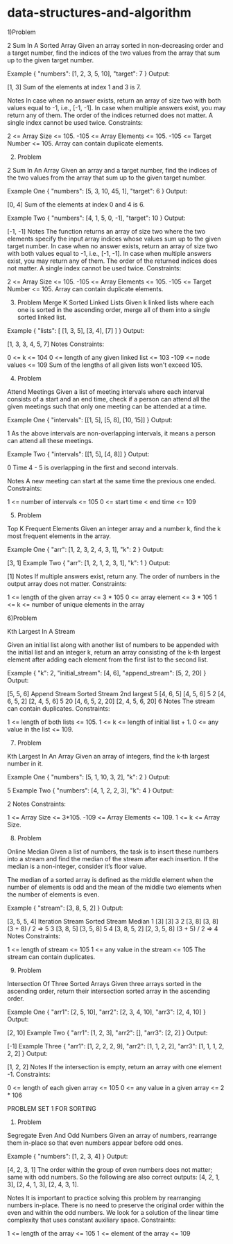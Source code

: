 # data-structures-and-algorithm

1)Problem 

2 Sum In A Sorted Array
Given an array sorted in non-decreasing order and a target number, find the indices of the two values from the array that sum up to the given target number.

Example
{
"numbers": [1, 2, 3, 5, 10],
"target": 7
}
Output:

[1, 3]
Sum of the elements at index 1 and 3 is 7.

Notes
In case when no answer exists, return an array of size two with both values equal to -1, i.e., [-1, -1].
In case when multiple answers exist, you may return any of them.
The order of the indices returned does not matter.
A single index cannot be used twice.
Constraints:

2 <= Array Size <= 105.
-105 <= Array Elements <= 105.
-105 <= Target Number <= 105.
Array can contain duplicate elements.


2) Problem

2 Sum In An Array
Given an array and a target number, find the indices of the two values from the array that sum up to the given target number.

Example One
{
"numbers": [5, 3, 10, 45, 1],
"target": 6
}
Output:

[0, 4]
Sum of the elements at index 0 and 4 is 6.

Example Two
{
"numbers": [4, 1, 5, 0, -1],
"target": 10
}
Output:

[-1, -1]
Notes
The function returns an array of size two where the two elements specify the input array indices whose values sum up to the given target number.
In case when no answer exists, return an array of size two with both values equal to -1, i.e., [-1, -1].
In case when multiple answers exist, you may return any of them.
The order of the returned indices does not matter.
A single index cannot be used twice.
Constraints:

2 <= Array Size <= 105.
-105 <= Array Elements <= 105.
-105 <= Target Number <= 105.
Array can contain duplicate elements.






3) Problem
   Merge K Sorted Linked Lists
   Given k linked lists where each one is sorted in the ascending order, merge all of them into a single sorted linked list.

Example
{
"lists": [
[1, 3, 5],
[3, 4],
[7]
]
}
Output:

[1, 3, 3, 4, 5, 7]
Notes
Constraints:

0 <= k <= 104
0 <= length of any given linked list <= 103
-109 <= node values <= 109
Sum of the lengths of all given lists won't exceed 105.




4) Problem

Attend Meetings
Given a list of meeting intervals where each interval consists of a start and an end time, check if a person can attend all the given meetings such that only one meeting can be attended at a time.

Example One
{
"intervals": [[1, 5], [5, 8], [10, 15]]
}
Output:

1
As the above intervals are non-overlapping intervals, it means a person can attend all these meetings.

Example Two
{
"intervals": [[1, 5], [4, 8]]
}
Output:

0
Time 4 - 5 is overlapping in the first and second intervals.

Notes
A new meeting can start at the same time the previous one ended.
Constraints:

1 <= number of intervals <= 105
0 <= start time < end time <= 109



5) Problem

Top K Frequent Elements
Given an integer array and a number k, find the k most frequent elements in the array.

Example One
{
"arr": [1, 2, 3, 2, 4, 3, 1],
"k": 2
}
Output:

[3, 1]
Example Two
{
"arr": [1, 2, 1, 2, 3, 1],
"k": 1
}
Output:

[1]
Notes
If multiple answers exist, return any.
The order of numbers in the output array does not matter.
Constraints:

1 <= length of the given array <= 3 * 105
0 <= array element <= 3 * 105
1 <= k <= number of unique elements in the array





6)Problem

Kth Largest In A Stream

Given an initial list along with another list of numbers to be appended with the initial list and an integer k, return an array consisting of the k-th largest element after adding each element from the first list to the second list.

Example
{
"k": 2,
"initial_stream": [4, 6],
"append_stream": [5, 2, 20]
}
Output:

[5, 5, 6]
Append	Stream	Sorted Stream	2nd largest
5	[4, 6, 5]	[4, 5, 6]	5
2	[4, 6, 5, 2]	[2, 4, 5, 6]	5
20	[4, 6, 5, 2, 20]	[2, 4, 5, 6, 20]	6
Notes
The stream can contain duplicates.
Constraints:

1 <= length of both lists <= 105.
1 <= k <= length of initial list + 1.
0 <= any value in the list <= 109.



7) Problem

Kth Largest In An Array
Given an array of integers, find the k-th largest number in it.

Example One
{
"numbers": [5, 1, 10, 3, 2],
"k": 2
}
Output:

5
Example Two
{
"numbers": [4, 1, 2, 2, 3],
"k": 4
}
Output:

2
Notes
Constraints:

1 <= Array Size <= 3*105.
-109 <= Array Elements <= 109.
1 <= k <= Array Size.



8) Problem


Online Median
Given a list of numbers, the task is to insert these numbers into a stream and find the median of the stream after each insertion. If the median is a non-integer, consider it’s floor value.

The median of a sorted array is defined as the middle element when the number of elements is odd and the mean of the middle two elements when the number of elements is even.

Example
{
"stream": [3, 8, 5, 2]
}
Output:

[3, 5, 5, 4]
Iteration	Stream	Sorted Stream	Median
1	[3]	[3]	3
2	[3, 8]	[3, 8]	(3 + 8) / 2 => 5
3	[3, 8, 5]	[3, 5, 8]	5
4	[3, 8, 5, 2]	[2, 3, 5, 8]	(3 + 5) / 2 => 4
Notes
Constraints:

1 <= length of stream <= 105
1 <= any value in the stream <= 105
The stream can contain duplicates.





9) Problem

Intersection Of Three Sorted Arrays
Given three arrays sorted in the ascending order, return their intersection sorted array in the ascending order.

Example One
{
"arr1": [2, 5, 10],
"arr2": [2, 3, 4, 10],
"arr3": [2, 4, 10]
}
Output:

[2, 10]
Example Two
{
"arr1": [1, 2, 3],
"arr2": [],
"arr3": [2, 2]
}
Output:

[-1]
Example Three
{
"arr1": [1, 2, 2, 2, 9],
"arr2": [1, 1, 2, 2],
"arr3": [1, 1, 1, 2, 2, 2]
}
Output:

[1, 2, 2]
Notes
If the intersection is empty, return an array with one element -1.
Constraints:

0 <= length of each given array <= 105
0 <= any value in a given array <= 2 * 106















PROBLEM SET 1 FOR SORTING

1) Problem


Segregate Even And Odd Numbers
Given an array of numbers, rearrange them in-place so that even numbers appear before odd ones.

Example
{
"numbers": [1, 2, 3, 4]
}
Output:

[4, 2, 3, 1]
The order within the group of even numbers does not matter; same with odd numbers. So the following are also correct outputs: [4, 2, 1, 3], [2, 4, 1, 3], [2, 4, 3, 1].

Notes
It is important to practice solving this problem by rearranging numbers in-place.
There is no need to preserve the original order within the even and within the odd numbers.
We look for a solution of the linear time complexity that uses constant auxiliary space.
Constraints:

1 <= length of the array <= 105
1 <= element of the array <= 109
